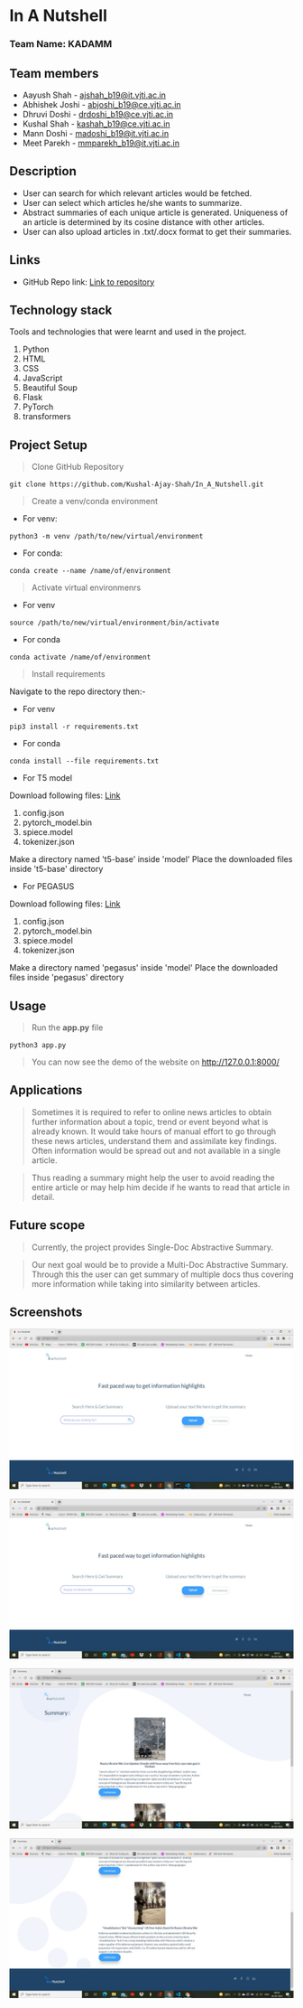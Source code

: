 # In A Nutshell

### Team Name: KADAMM

## Team members
* Aayush Shah    - ajshah_b19@it.vjti.ac.in
* Abhishek Joshi - abjoshi_b19@ce.vjti.ac.in
* Dhruvi Doshi   - drdoshi_b19@ce.vjti.ac.in
* Kushal Shah    - kashah_b19@ce.vjti.ac.in
* Mann Doshi     - madoshi_b19@it.vjti.ac.in
* Meet Parekh    - mmparekh_b19@it.vjti.ac.in

## Description

* User can search for which relevant articles would be fetched.
* User can select which articles he/she wants to summarize.
* Abstract summaries of each unique article is generated. Uniqueness of an article is determined by its cosine distance with other articles.
* User can also upload articles in .txt/.docx format to get their summaries. 

## Links
* GitHub Repo link: [Link to repository](https://github.com/Kushal-Ajay-Shah/In_A_Nutshell)

## Technology stack

Tools and technologies that were learnt and used in the project.

1. Python
2. HTML
3. CSS
4. JavaScript
5. Beautiful Soup
6. Flask
7. PyTorch
8. transformers

## Project Setup

>Clone GitHub Repository
```
git clone https://github.com/Kushal-Ajay-Shah/In_A_Nutshell.git
```
>Create a venv/conda environment 
* For venv:
```
python3 -m venv /path/to/new/virtual/environment
```
* For conda:
```
conda create --name /name/of/environment
```
>Activate virtual environmenrs
* For venv
```
source /path/to/new/virtual/environment/bin/activate
```
* For conda
```
conda activate /name/of/environment
```
>Install requirements 

Navigate to the repo directory then:- 
* For venv
```
pip3 install -r requirements.txt
```
* For conda
```
conda install --file requirements.txt
```
* For T5 model

Download following files:
[Link](https://huggingface.co/t5-base/tree/main)
1. config.json
2. pytorch_model.bin
3. spiece.model
4. tokenizer.json

Make a directory named 't5-base' inside 'model' 
Place the downloaded files inside 't5-base' directory 

* For PEGASUS 

Download following files:
[Link](https://huggingface.co/google/pegasus-xsum/tree/main)
1. config.json
2. pytorch_model.bin
3. spiece.model
4. tokenizer.json

Make a directory named 'pegasus' inside 'model' 
Place the downloaded files inside 'pegasus' directory 

## Usage
> Run the **app.py** file
```
python3 app.py
```
> You can now see the demo of the website on http://127.0.0.1:8000/

## Applications
>Sometimes it is required to refer to online news articles to obtain further information about a topic, trend or event beyond what is already known. It would take hours of manual effort to go through these news articles, understand them and assimilate key findings. Often information would be spread out and not available in a single article.

>Thus reading a summary might help the user to avoid reading the entire article or may help him decide if he wants to read that article in detail.


## Future scope
>Currently, the project provides Single-Doc Abstractive Summary.

>Our next goal would be to provide a Multi-Doc Abstractive Summary. Through this the user can get summary of multiple docs thus covering more information while taking into similarity between articles. 

## Screenshots

![Home Page](./assets/home.jpeg)

![User Enters Query in Search Box](./assets/home_query.jpeg)

![Final Summary Output 1](./assets/summary1.jpeg)

![Final Summary Output 1](./assets/summary2.jpeg)
